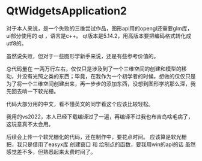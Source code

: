 # QtWidgetsApplication2

对于本人来说，是一个失败的三维尝试作品，图形api用的opengl还需要glm库，ui部分使用的 qt ，语言是c++。
qt版本是5.14.2，用高版本要把编码格式转化成utf8的。

虽然说失败，但对于一些图形学新手来说，还是有些参考价值的。

总代码量在 一两万行左右，仅仅只是涉及到了一个三维空间的创建和模型的移动，并没有光照之类的东西；毕竟，在我作为一个初学者的时候，想做的仅仅只是为了将一个三维空间创建出来，再一步步的添加东西，没想到图形学坑那么深，我先回去啃一下软光栅。

代码大部分用的中文，看不懂英文的同学看这个应该比较轻松。

我用的vs2022，本人已经下载编译过了一遍，再编译不过我也布吉岛啥毛病了，这玩意真不太会用。

后续会上传一个软光栅化的代码，还在制作中，要花点时间。
应该算是软光栅把，我只是借用了easyx库 创建窗口 和 绘制点的函数，要我用win的api的话 虽然感觉差不多，但熟悉起来太费时间了。
